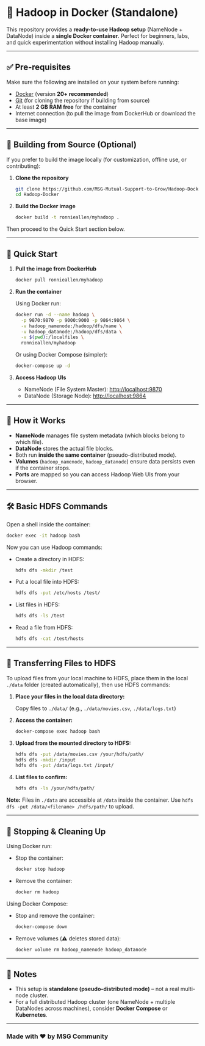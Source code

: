 
# 📘 Hadoop in Docker (Standalone)

This repository provides a **ready-to-use Hadoop setup** (NameNode + DataNode) inside a **single Docker container**.
Perfect for beginners, labs, and quick experimentation without installing Hadoop manually.

---

## ✅ Pre-requisites

Make sure the following are installed on your system before running:

* [Docker](https://docs.docker.com/get-docker/) (version **20+ recommended**)
* [Git](https://git-scm.com/) (for cloning the repository if building from source)
* At least **2 GB RAM free** for the container
* Internet connection (to pull the image from DockerHub or download the base image)

---

## 🔧 Building from Source (Optional)

If you prefer to build the image locally (for customization, offline use, or contributing):

1. **Clone the repository**

   ```bash
   git clone https://github.com/MSG-Mutual-Support-to-Grow/Hadoop-Docker.git
   cd Hadoop-Docker
   ```

2. **Build the Docker image**

   ```bash
   docker build -t ronnieallen/myhadoop .
   ```

Then proceed to the Quick Start section below.

---

## 🚀 Quick Start

1. **Pull the image from DockerHub**

   ```bash
   docker pull ronnieallen/myhadoop
   ```

2. **Run the container**

   Using Docker run:

   ```bash
   docker run -d --name hadoop \
     -p 9870:9870 -p 9000:9000 -p 9864:9864 \
     -v hadoop_namenode:/hadoop/dfs/name \
     -v hadoop_datanode:/hadoop/dfs/data \
     -v $(pwd):/localfiles \
     ronnieallen/myhadoop
   ```

   Or using Docker Compose (simpler):

   ```bash
   docker-compose up -d
   ```

3. **Access Hadoop UIs**

   * NameNode (File System Master): [http://localhost:9870](http://localhost:9870)
   * DataNode (Storage Node): [http://localhost:9864](http://localhost:9864)

---

## 📂 How it Works

* **NameNode** manages file system metadata (which blocks belong to which file).
* **DataNode** stores the actual file blocks.
* Both run **inside the same container** (pseudo-distributed mode).
* **Volumes** (`hadoop_namenode`, `hadoop_datanode`) ensure data persists even if the container stops.
* **Ports** are mapped so you can access Hadoop Web UIs from your browser.

---

## 🛠️ Basic HDFS Commands

Open a shell inside the container:

```bash
docker exec -it hadoop bash
```

Now you can use Hadoop commands:

* Create a directory in HDFS:

  ```bash
  hdfs dfs -mkdir /test
  ```

* Put a local file into HDFS:

  ```bash
  hdfs dfs -put /etc/hosts /test/
  ```

* List files in HDFS:

  ```bash
  hdfs dfs -ls /test
  ```

* Read a file from HDFS:

  ```bash
  hdfs dfs -cat /test/hosts
  ```

---

## 💾 Transferring Files to HDFS

To upload files from your local machine to HDFS, place them in the local `./data` folder (created automatically), then use HDFS commands:

1. **Place your files in the local data directory:**

   Copy files to `./data/` (e.g., `./data/movies.csv`, `./data/logs.txt`)

2. **Access the container:**

   ```bash
   docker-compose exec hadoop bash
   ```

3. **Upload from the mounted directory to HDFS:**

   ```bash
   hdfs dfs -put /data/movies.csv /your/hdfs/path/
   hdfs dfs -mkdir /input
   hdfs dfs -put /data/logs.txt /input/
   ```

4. **List files to confirm:**

   ```bash
   hdfs dfs -ls /your/hdfs/path/
   ```

**Note:** Files in `./data` are accessible at `/data` inside the container. Use `hdfs dfs -put /data/<filename> /hdfs/path/` to upload.

---

## 🧹 Stopping & Cleaning Up

Using Docker run:

* Stop the container:

  ```bash
  docker stop hadoop
  ```

* Remove the container:

  ```bash
  docker rm hadoop
  ```

Using Docker Compose:

* Stop and remove the container:

  ```bash
  docker-compose down
  ```

* Remove volumes (⚠️ deletes stored data):

  ```bash
  docker volume rm hadoop_namenode hadoop_datanode
  ```

---

## 📌 Notes

* This setup is **standalone (pseudo-distributed mode)** – not a real multi-node cluster.
* For a full distributed Hadoop cluster (one NameNode + multiple DataNodes across machines), consider **Docker Compose** or **Kubernetes**.

---
### Made with ❤️ by MSG Community
